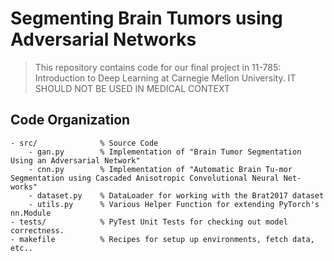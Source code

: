 # Segmenting Brain Tumors using Adversarial Networks

> This repository contains code for our final project in 11-785: Introduction to
> Deep Learning at Carnegie Mellon University. IT SHOULD NOT BE USED IN MEDICAL
> CONTEXT

## Code Organization

```
- src/              % Source Code
    - gan.py        % Implementation of "Brain Tumor Segmentation Using an Adversarial Network"
    - cnn.py        % Implementation of "Automatic Brain Tu-mor Segmentation using Cascaded Anisotropic Convolutional Neural Net-works"
    - dataset.py    % DataLoader for working with the Brat2017 dataset
    - utils.py      % Various Helper Function for extending PyTorch's nn.Module
- tests/            % PyTest Unit Tests for checking out model correctness.
- makefile          % Recipes for setup up environments, fetch data, etc..
```
